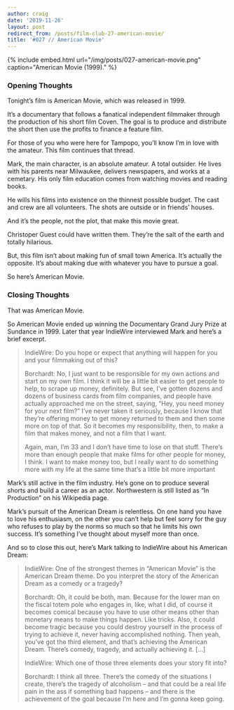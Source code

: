 ```yaml
---
author: craig
date: '2019-11-26'
layout: post
redirect_from: /posts/film-club-27-american-movie/
title: '#027 // American Movie'
---
```


{% include embed.html url="/img/posts/027-american-movie.png" caption="American Movie (1999)." %}

### Opening Thoughts

Tonight’s film is American Movie, which was released in 1999.

It’s a documentary that follows a fanatical independent filmmaker through the production of his short film Coven. The goal is to produce and distribute the short then use the profits to finance a feature film.

For those of you who were here for Tampopo, you’ll know I’m in love with the amateur. This film continues that thread.

Mark, the main character, is an absolute amateur. A total outsider. He lives with his parents near Milwaukee, delivers newspapers, and works at a cemetary. His only film education comes from watching movies and reading books.

He wills his films into existence on the thinnest possible budget. The cast and crew are all volunteers. The shots are outside or in friends’ houses.

And it’s the people, not the plot, that make this movie great.

Christoper Guest could have written them. They’re the salt of the earth and totally hilarious.

But, this film isn’t about making fun of small town America. It’s actually the opposite. It’s about making due with whatever you have to pursue a goal.

So here’s American Movie.

### Closing Thoughts

That was American Movie.

So American Movie ended up winning the Documentary Grand Jury Prize at Sundance in 1999. Later that year IndieWire interviewed Mark and here’s a brief excerpt.

> IndieWire: Do you hope or expect that anything will happen for you and your filmmaking out of this?
>
> Borchardt: No, I just want to be responsible for my own actions and start on my own film. I think it will be a little bit easier to get people to help, to scrape up money, definitely. But see, I’ve gotten dozens and dozens of business cards from film companies, and people have actually approached me on the street, saying, “Hey, you need money for your next film?” I’ve never taken it seriously, because I know that they’re offering money to get money returned to them and then some more on top of that. So it becomes my responsibility, then, to make a film that makes money, and not a film that I want.
>
> Again, man, I’m 33 and I don’t have time to lose on that stuff. There’s more than enough people that make films for other people for money, I think. I want to make money too, but I really want to do something more with my life at the same time that’s a little bit more important

Mark’s still active in the film industry. He’s gone on to produce several shorts and build a career as an actor. Northwestern is still listed as “In Production” on his Wikipedia page.

Mark’s pursuit of the American Dream is relentless. On one hand you have to love his enthusiasm, on the other you can’t help but feel sorry for the guy who refuses to play by the norms so much so that he limits his own success. It’s something I’ve thought about myself more than once.

And so to close this out, here’s Mark talking to IndieWire about his American Dream:

> IndieWire: One of the strongest themes in “American Movie” is the American Dream theme. Do you interpret the story of the American Dream as a comedy or a tragedy?
>
> Borchardt: Oh, it could be both, man. Because for the lower man on the fiscal totem pole who engages in, like, what I did, of course it becomes comical because you have to use other means other than monetary means to make things happen. Like tricks. Also, it could become tragic because you could destroy yourself in the process of trying to achieve it, never having accomplished nothing. Then yeah, you’ve got the third element, and that’s achieving the American Dream. There’s comedy, tragedy, and actually achieving it. [...]
>
> IndieWire: Which one of those three elements does your story fit into?
>
> Borchardt: I think all three. There’s the comedy of the situations I create, there’s the tragedy of alcoholism – and that could be a real life pain in the ass if something bad happens – and there is the achievement of the goal because I’m here and I’m gonna keep going.